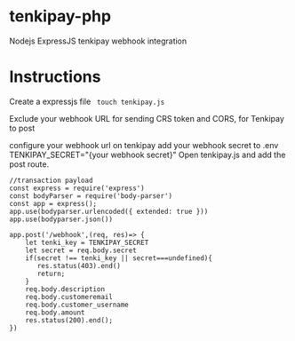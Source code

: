 # tenkipay-php
Nodejs ExpressJS tenkipay webhook integration

# Instructions
Create a expressjs file
<code> touch tenkipay.js</code>

Exclude your webhook URL for sending CRS token and CORS, for Tenkipay to post

configure your webhook url on tenkipay
add your webhook secret to .env
TENKIPAY_SECRET="{your webhook secret}"
Open  tenkipay.js and add the post route.

```
//transaction payload
const express = require('express')
const bodyParser = require('body-parser')
const app = express();
app.use(bodyparser.urlencoded({ extended: true }))
app.use(bodyparser.json())

app.post('/webhook',(req, res)=> {
    let tenki_key = TENKIPAY_SECRET
    let secret = req.body.secret
    if(secret !== tenki_key || secret===undefined){
       res.status(403).end()
       return;
    }
    req.body.description
    req.body.customeremail
    req.body.customer_username
    req.body.amount
    res.status(200).end();
})
 ```
